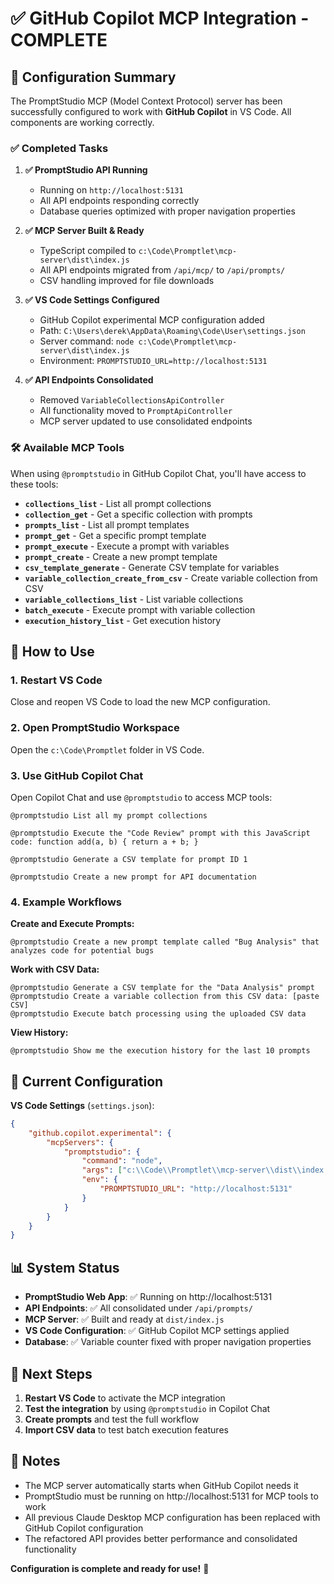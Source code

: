 # ✅ GitHub Copilot MCP Integration - COMPLETE

## 🎉 Configuration Summary

The PromptStudio MCP (Model Context Protocol) server has been successfully configured to work with **GitHub Copilot** in VS Code. All components are working correctly.

### ✅ Completed Tasks

1. **✅ PromptStudio API Running**
   - Running on `http://localhost:5131`
   - All API endpoints responding correctly
   - Database queries optimized with proper navigation properties

2. **✅ MCP Server Built & Ready**
   - TypeScript compiled to `c:\Code\Promptlet\mcp-server\dist\index.js`
   - All API endpoints migrated from `/api/mcp/` to `/api/prompts/`
   - CSV handling improved for file downloads

3. **✅ VS Code Settings Configured**
   - GitHub Copilot experimental MCP configuration added
   - Path: `C:\Users\derek\AppData\Roaming\Code\User\settings.json`
   - Server command: `node c:\Code\Promptlet\mcp-server\dist\index.js`
   - Environment: `PROMPTSTUDIO_URL=http://localhost:5131`

4. **✅ API Endpoints Consolidated**
   - Removed `VariableCollectionsApiController`
   - All functionality moved to `PromptApiController`
   - MCP server updated to use consolidated endpoints

### 🛠️ Available MCP Tools

When using `@promptstudio` in GitHub Copilot Chat, you'll have access to these tools:

- **`collections_list`** - List all prompt collections
- **`collection_get`** - Get a specific collection with prompts
- **`prompts_list`** - List all prompt templates
- **`prompt_get`** - Get a specific prompt template
- **`prompt_execute`** - Execute a prompt with variables
- **`prompt_create`** - Create a new prompt template
- **`csv_template_generate`** - Generate CSV template for variables
- **`variable_collection_create_from_csv`** - Create variable collection from CSV
- **`variable_collections_list`** - List variable collections
- **`batch_execute`** - Execute prompt with variable collection
- **`execution_history_list`** - Get execution history

## 🚀 How to Use

### 1. Restart VS Code
Close and reopen VS Code to load the new MCP configuration.

### 2. Open PromptStudio Workspace
Open the `c:\Code\Promptlet` folder in VS Code.

### 3. Use GitHub Copilot Chat
Open Copilot Chat and use `@promptstudio` to access MCP tools:

```
@promptstudio List all my prompt collections
```

```
@promptstudio Execute the "Code Review" prompt with this JavaScript code: function add(a, b) { return a + b; }
```

```
@promptstudio Generate a CSV template for prompt ID 1
```

```
@promptstudio Create a new prompt for API documentation
```

### 4. Example Workflows

**Create and Execute Prompts:**
```
@promptstudio Create a new prompt template called "Bug Analysis" that analyzes code for potential bugs
```

**Work with CSV Data:**
```
@promptstudio Generate a CSV template for the "Data Analysis" prompt
@promptstudio Create a variable collection from this CSV data: [paste CSV]
@promptstudio Execute batch processing using the uploaded CSV data
```

**View History:**
```
@promptstudio Show me the execution history for the last 10 prompts
```

## 🔧 Current Configuration

**VS Code Settings** (`settings.json`):
```json
{
    "github.copilot.experimental": {
        "mcpServers": {
            "promptstudio": {
                "command": "node",
                "args": ["c:\\Code\\Promptlet\\mcp-server\\dist\\index.js"],
                "env": {
                    "PROMPTSTUDIO_URL": "http://localhost:5131"
                }
            }
        }
    }
}
```

## 📊 System Status

- **PromptStudio Web App**: ✅ Running on http://localhost:5131
- **API Endpoints**: ✅ All consolidated under `/api/prompts/`
- **MCP Server**: ✅ Built and ready at `dist/index.js`
- **VS Code Configuration**: ✅ GitHub Copilot MCP settings applied
- **Database**: ✅ Variable counter fixed with proper navigation properties

## 🎯 Next Steps

1. **Restart VS Code** to activate the MCP integration
2. **Test the integration** by using `@promptstudio` in Copilot Chat
3. **Create prompts** and test the full workflow
4. **Import CSV data** to test batch execution features

## 📝 Notes

- The MCP server automatically starts when GitHub Copilot needs it
- PromptStudio must be running on http://localhost:5131 for MCP tools to work
- All previous Claude Desktop MCP configuration has been replaced with GitHub Copilot configuration
- The refactored API provides better performance and consolidated functionality

**Configuration is complete and ready for use!** 🎉
